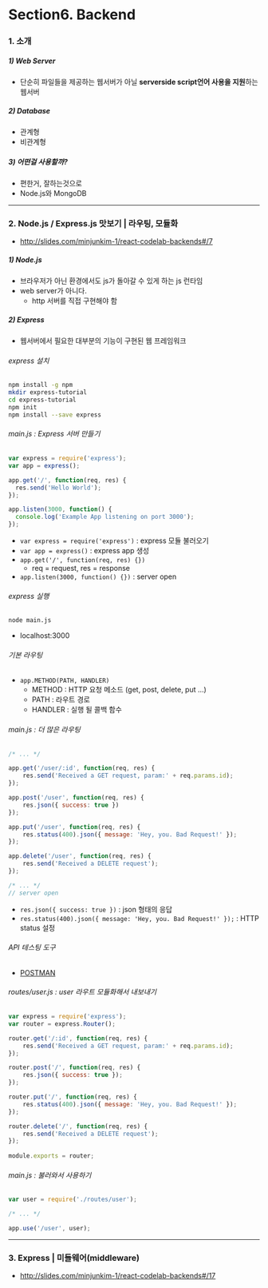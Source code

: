 # Section6. Backend

### 1. 소개

##### 1) Web Server

- 단순히 파일들을 제공하는 웹서버가 아닐 **serverside script언어 사용을 지원**하는 웹서버



##### 2) Database

- 관계형
- 비관계형



##### 3) 어떤걸 사용할까?

- 편한거, 잘하는것으로
- Node.js와 MongoDB

---

### 2. Node.js / Express.js 맛보기 | 라우팅, 모듈화 

- http://slides.com/minjunkim-1/react-codelab-backends#/7

##### 1) Node.js 

- 브라우저가 아닌 환경에서도 js가 돌아갈 수 있게 하는 js 런타임
- web server가 아니다.
  - http 서버를 직접 구현해야 함



##### 2) Express 

- 웹서버에서 필요한 대부분의 기능이 구현된 웹 프레임워크



###### express 설치

```bash
npm install -g npm
mkdir express-tutorial
cd express-tutorial
npm init
npm install --save express
```



###### main.js : Express 서버 만들기

```js
var express = require('express');
var app = express();

app.get('/', function(req, res) {
  res.send('Hello World');
});

app.listen(3000, function() {
  console.log('Example App listening on port 3000');
});
```

- `var express = require('express')` : express 모듈 불러오기
- `var app = express()` : express app 생성
- `app.get('/', function(req, res) {})`
  - req = request, res = response
- `app.listen(3000, function() {})` : server open



###### express 실행

```bash
node main.js
```

- localhost:3000



###### 기본 라우팅

- `app.METHOD(PATH, HANDLER)`
  - METHOD : HTTP 요청 메소드 (get, post, delete, put ...)
  - PATH : 라우트 경로
  - HANDLER : 실행 될 콜백 함수



###### main.js : 더 많은 라우팅

```js
/* ... */

app.get('/user/:id', function(req, res) {
    res.send('Received a GET request, param:' + req.params.id);
});

app.post('/user', function(req, res) {
    res.json({ success: true })
});

app.put('/user', function(req, res) {
    res.status(400).json({ message: 'Hey, you. Bad Request!' });
});

app.delete('/user', function(req, res) {
    res.send('Received a DELETE request');
});

/* ... */
// server open
```

- `res.json({ success: true })` : json 형태의 응답
- `res.status(400).json({ message: 'Hey, you. Bad Request!' });` : HTTP status 설정



###### API 테스팅 도구

- [POSTMAN](https://chrome.google.com/webstore/detail/postman/fhbjgbiflinjbdggehcddcbncdddomop)



###### routes/user.js : user 라우트 모듈화해서 내보내기

```js
var express = require('express');
var router = express.Router();

router.get('/:id', function(req, res) {
    res.send('Received a GET request, param:' + req.params.id);
});

router.post('/', function(req, res) {
    res.json({ success: true });
});

router.put('/', function(req, res) {
    res.status(400).json({ message: 'Hey, you. Bad Request!' });
});

router.delete('/', function(req, res) {
    res.send('Received a DELETE request');
});
 
module.exports = router;
```



###### main.js : 불러와서 사용하기

```js
var user = require('./routes/user');

/* ... */

app.use('/user', user);
```

---

### 3. Express | 미들웨어(middleware)

- http://slides.com/minjunkim-1/react-codelab-backends#/17

